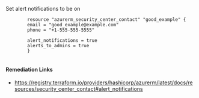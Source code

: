 
Set alert notifications to be on

```hcl
		resource "azurerm_security_center_contact" "good_example" {
		email = "good_example@example.com"
		phone = "+1-555-555-5555"

		alert_notifications = true
		alerts_to_admins = true
		}
	
```

#### Remediation Links
 - https://registry.terraform.io/providers/hashicorp/azurerm/latest/docs/resources/security_center_contact#alert_notifications

